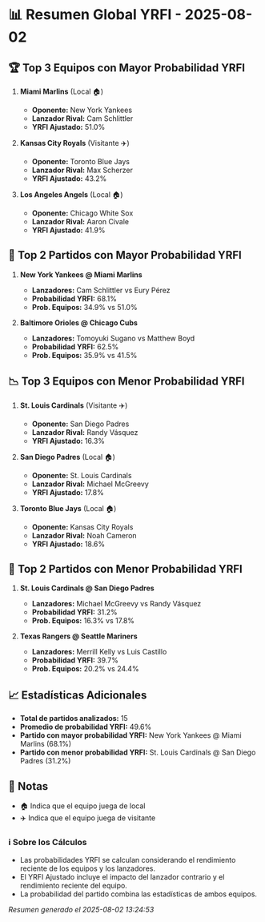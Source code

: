 # 📊 Resumen Global YRFI - 2025-08-02

## 🏆 Top 3 Equipos con Mayor Probabilidad YRFI

1. **Miami Marlins** (Local 🏠)
   - **Oponente:** New York Yankees
   - **Lanzador Rival:** Cam Schlittler
   - **YRFI Ajustado:** 51.0%

2. **Kansas City Royals** (Visitante ✈️)
   - **Oponente:** Toronto Blue Jays
   - **Lanzador Rival:** Max Scherzer
   - **YRFI Ajustado:** 43.2%

3. **Los Angeles Angels** (Local 🏠)
   - **Oponente:** Chicago White Sox
   - **Lanzador Rival:** Aaron Civale
   - **YRFI Ajustado:** 41.9%

## 🎯 Top 2 Partidos con Mayor Probabilidad YRFI

1. **New York Yankees @ Miami Marlins**
   - **Lanzadores:** Cam Schlittler vs Eury Pérez
   - **Probabilidad YRFI:** 68.1%
   - **Prob. Equipos:** 34.9% vs 51.0%

2. **Baltimore Orioles @ Chicago Cubs**
   - **Lanzadores:** Tomoyuki Sugano vs Matthew Boyd
   - **Probabilidad YRFI:** 62.5%
   - **Prob. Equipos:** 35.9% vs 41.5%

## 📉 Top 3 Equipos con Menor Probabilidad YRFI

1. **St. Louis Cardinals** (Visitante ✈️)
   - **Oponente:** San Diego Padres
   - **Lanzador Rival:** Randy Vásquez
   - **YRFI Ajustado:** 16.3%

2. **San Diego Padres** (Local 🏠)
   - **Oponente:** St. Louis Cardinals
   - **Lanzador Rival:** Michael McGreevy
   - **YRFI Ajustado:** 17.8%

3. **Toronto Blue Jays** (Local 🏠)
   - **Oponente:** Kansas City Royals
   - **Lanzador Rival:** Noah Cameron
   - **YRFI Ajustado:** 18.6%

## 🛑 Top 2 Partidos con Menor Probabilidad YRFI

1. **St. Louis Cardinals @ San Diego Padres**
   - **Lanzadores:** Michael McGreevy vs Randy Vásquez
   - **Probabilidad YRFI:** 31.2%
   - **Prob. Equipos:** 16.3% vs 17.8%

2. **Texas Rangers @ Seattle Mariners**
   - **Lanzadores:** Merrill Kelly vs Luis Castillo
   - **Probabilidad YRFI:** 39.7%
   - **Prob. Equipos:** 20.2% vs 24.4%

## 📈 Estadísticas Adicionales

- **Total de partidos analizados:** 15
- **Promedio de probabilidad YRFI:** 49.6%
- **Partido con mayor probabilidad YRFI:** New York Yankees @ Miami Marlins (68.1%)
- **Partido con menor probabilidad YRFI:** St. Louis Cardinals @ San Diego Padres (31.2%)

## 📝 Notas

- 🏠 Indica que el equipo juega de local
- ✈️ Indica que el equipo juega de visitante

### ℹ️ Sobre los Cálculos
- Las probabilidades YRFI se calculan considerando el rendimiento reciente de los equipos y los lanzadores.
- El YRFI Ajustado incluye el impacto del lanzador contrario y el rendimiento reciente del equipo.
- La probabilidad del partido combina las estadísticas de ambos equipos.

*Resumen generado el 2025-08-02 13:24:53*